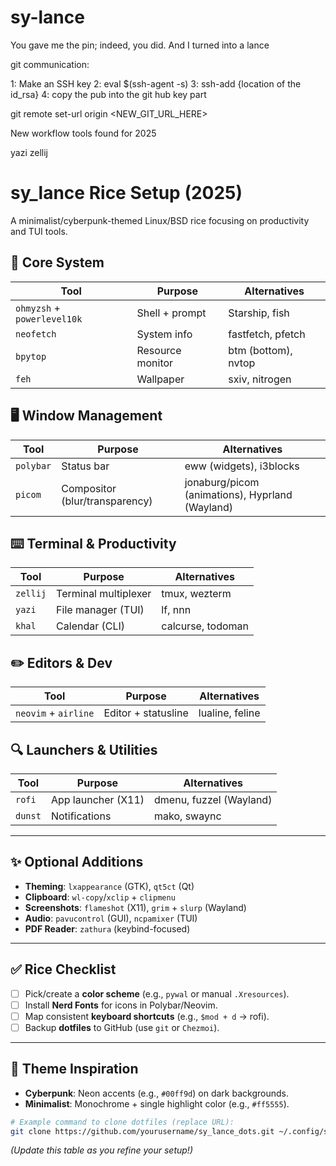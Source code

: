 # sy-lance

You gave me the pin; indeed, you did. And I turned into a lance 


git communication:

1: Make an SSH key 
2: eval $(ssh-agent -s) 
3: ssh-add {location of the id_rsa} 
4: copy the pub into the git hub key part


git remote set-url origin <NEW_GIT_URL_HERE>

New workflow tools found for 2025

yazi
zellij








# sy_lance Rice Setup (2025)

A minimalist/cyberpunk-themed Linux/BSD rice focusing on productivity and TUI tools.  

## **🌿 Core System**
| Tool              | Purpose               | Alternatives          |
|-------------------|-----------------------|-----------------------|
| `ohmyzsh` + `powerlevel10k` | Shell + prompt       | Starship, fish        |
| `neofetch`        | System info           | fastfetch, pfetch     |
| `bpytop`         | Resource monitor      | btm (bottom), nvtop   |
| `feh`            | Wallpaper             | sxiv, nitrogen        |

## **🖥️ Window Management**
| Tool              | Purpose               | Alternatives          |
|-------------------|-----------------------|-----------------------|
| `polybar`        | Status bar            | eww (widgets), i3blocks|
| `picom`          | Compositor (blur/transparency) | jonaburg/picom (animations), Hyprland (Wayland) |

## **⌨️ Terminal & Productivity**
| Tool              | Purpose               | Alternatives          |
|-------------------|-----------------------|-----------------------|
| `zellij`         | Terminal multiplexer  | tmux, wezterm         |
| `yazi`           | File manager (TUI)    | lf, nnn               |
| `khal`           | Calendar (CLI)        | calcurse, todoman     |

## **✏️ Editors & Dev**
| Tool              | Purpose               | Alternatives          |
|-------------------|-----------------------|-----------------------|
| `neovim` + `airline` | Editor + statusline | lualine, feline       |

## **🔍 Launchers & Utilities**
| Tool              | Purpose               | Alternatives          |
|-------------------|-----------------------|-----------------------|
| `rofi`           | App launcher (X11)    | dmenu, fuzzel (Wayland) |
| `dunst`          | Notifications         | mako, swaync          |

---

## **✨ Optional Additions**
- **Theming**: `lxappearance` (GTK), `qt5ct` (Qt)  
- **Clipboard**: `wl-copy`/`xclip` + `clipmenu`  
- **Screenshots**: `flameshot` (X11), `grim` + `slurp` (Wayland)  
- **Audio**: `pavucontrol` (GUI), `ncpamixer` (TUI)  
- **PDF Reader**: `zathura` (keybind-focused)  

---

## **✅ Rice Checklist**
- [ ] Pick/create a **color scheme** (e.g., `pywal` or manual `.Xresources`).  
- [ ] Install **Nerd Fonts** for icons in Polybar/Neovim.  
- [ ] Map consistent **keyboard shortcuts** (e.g., `$mod + d` → rofi).  
- [ ] Backup **dotfiles** to GitHub (use `git` or `Chezmoi`).  

---

## **🎨 Theme Inspiration**
- **Cyberpunk**: Neon accents (e.g., `#00ff9d`) on dark backgrounds.  
- **Minimalist**: Monochrome + single highlight color (e.g., `#ff5555`).  

```sh
# Example command to clone dotfiles (replace URL):
git clone https://github.com/yourusername/sy_lance_dots.git ~/.config/sy_lance
```

*(Update this table as you refine your setup!)*












